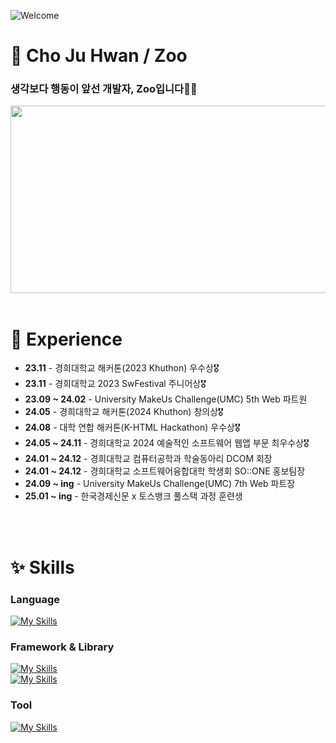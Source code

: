 ![Welcome](https://capsule-render.vercel.app/api?type=waving&color=0:5433FF,50:20BDFF,100:A5FECB&height=350&section=header&text=🙌🏻&nbsp;Welcome&nbsp;&nbsp;Zoo's&nbsp;Github&nbsp;🙌🏻&fontSize=60%&fontColor=86A7FC&animation=twinkling)

# 💫 Cho Ju Hwan / Zoo
### 생각보다 행동이 앞선 개발자, Zoo입니다🖐🏻

<a href="https://github.com/devxb/gitanimals">
<img
  src="https://render.gitanimals.org/farms/JerryG0228"
  width="600"
  height="300"
/>
</a>
<br />
<br />

# 🌱 Experience
<ul>
  <li><b>23.11</b> - 경희대학교 해커톤(2023 Khuthon) 우수상🎖️</li>
  <li><b>23.11</b> - 경희대학교 2023 SwFestival 주니어상🎖️</li>
  <li><b>23.09 ~ 24.02</b> - University MakeUs Challenge(UMC) 5th Web 파트원</li>
  <li><b>24.05</b> - 경희대학교 해커톤(2024 Khuthon) 창의상🎖️</li>
  <li><b>24.08</b> - 대학 연합 해커톤(K-HTML Hackathon) 우수상🎖️</li>
  <li><b>24.05 ~ 24.11</b> - 경희대학교 2024 예술적인 소프트웨어 웹앱 부문 최우수상🎖️</li>
  <li><b>24.01 ~ 24.12</b> - 경희대학교 컴퓨터공학과 학술동아리 DCOM 회장</li>
  <li><b>24.01 ~ 24.12</b> - 경희대학교 소프트웨어융합대학 학생회 SO::ONE 홍보팀장</li>
  <li><b>24.09 ~ ing</b> - University MakeUs Challenge(UMC) 7th Web 파트장</li>
  <li><b>25.01 ~ ing</b> - 한국경제신문 x 토스뱅크 풀스택 과정 훈련생</li>
</ul>
<br />
<br />

# ✨ Skills
### Language
[![My Skills](https://skillicons.dev/icons?i=python,js,html,css,java,c,cpp,dart,tailwind,linux)](https://skillicons.dev)
<br />

### Framework & Library
[![My Skills](https://skillicons.dev/icons?i=react,flutter,mongodb,flask,nodejs)](https://skillicons.dev)
<br />
[![My Skills](https://skillicons.dev/icons?i=vite,yarn,npm,styledcomponents,emotion)](https://skillicons.dev)

### Tool
[![My Skills](https://skillicons.dev/icons?i=git,figma,notion,obsidian,vscode,pycharm,clion,webstorm)](https://skillicons.dev)

<br />
<br />
